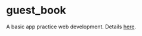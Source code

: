 # guest_book
A basic app practice web development. Details [here](https://gist.github.com/galarant/fa2d83bb857381ffe9b9a86715f24b6f).

